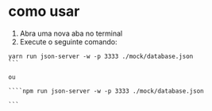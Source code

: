 # como usar

1. Abra uma nova aba no terminal
2. Execute o seguinte comando:

````
yarn run json-server -w -p 3333 ./mock/database.json
```

ou

````npm run json-server -w -p 3333 ./mock/database.json

```